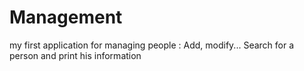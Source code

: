 # Management
my first application for managing people : Add, modify...
Search for a person and print his information
